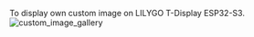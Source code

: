 To display own custom image on LILYGO T-Display ESP32-S3.
![custom_image_gallery](https://github.com/user-attachments/assets/b2846cc9-a120-424b-9adb-d2d57acef51d)

